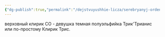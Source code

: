 ```yaml
---
{"dg-publish":true,"permalink":"/dejstvuyushhie-licza/serebryanyj-orden/trik-trianis-ili-klirik-tris/","dgPassFrontmatter":true}
---
```



верховный клирик СО - девушка темная полуэльфийка Трик'Трианис или по-простому Клирик Трис.